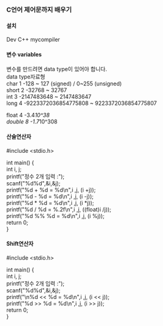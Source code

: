### C언어 제어문까지 배우기

#### 설치
Dev C++
mycompiler  

#### 변수 variables
변수를 만드려면 data type이 있어야 합니다.   
data type자료형  
char   1   -128 ~ 127 (signed)  / 0~255 (unsigned)    
short  2   -32768 ~ 32767      
int    3   -2147483648 ~ 2147483647      
long   4   -9223372036854775808 ~ 9223372036854775807  

float  4   -3.4*10^38    
double 8   -1.7*10^308    

#### 산술연산자
#include <stdio.h>    

int main() {    
    int i, j;    
    printf("정수 2개 입력 :");    
    scanf("%d%d",&i,&j);    
    printf("%d + %d = %d\n",i ,j, (i +j));    
    printf("%d - %d = %d\n",i ,j, (i -j));    
    printf("%d * %d = %d\n",i ,j, (i *j));    
    printf("%d / %d = %.2f\n",i ,j, ((float)i /j));    
    printf("%d %% %d = %d\n",i ,j, (i %j));    
    return 0;    
}

#### Shift연산자
#include <stdio.h>    

int main() {    
    int i, j;    
    printf("정수 2개 입력 :");    
    scanf("%d%d",&i,&j);    
    printf("\n%d << %d = %d\n",i ,j, (i << j));    
    printf("%d >> %d = %d\n",i ,j, (i >> j));    
    return 0;    
}    











